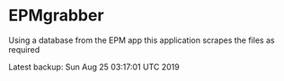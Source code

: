 # EPMgrabber
Using a database from the EPM app this application scrapes the files as required


Latest backup: Sun Aug 25 03:17:01 UTC 2019
